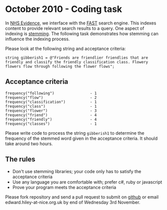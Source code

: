# October 2010 - <a name="#task"></a>Coding task

In [NHS Evidence](http://www.evidence.nhs.uk "NHS Evidence homepage"), we interface with the [FAST](http://www.microsoft.com/enterprisesearch/en/us/fast-customer.aspx) search engine. This indexes content to provide relevant search results to a query. One aspect of indexing is [stemming](http://en.wikipedia.org/wiki/Stemming "Article on Stemming via wikipedia.org").  The following task demonstrates how stemming can influence the indexing process.

Please look at the following string and acceptance criteria:

    string gibberish1 = @"Friends are friendlier friendlies that are friendly and classify the friendly classification class. Flowery flowers flow through following the flower flows";

## Acceptance criteria

    frequency("following")                - 1
    frequency("flow")                     - 2
    frequency("classification")           - 1
    frequency("class")                    - 1
    frequency("flower")                   - 3
    frequency("friend")                   - 4
    frequency("friendly")                 - 4
    frequency("classes")                  - 1
   
Please write code to process the string `gibberish1` to determine the frequency of the stemmed word given in the acceptance criteria.  It should take around two hours.

## The rules

* Don't use stemming libraries; your code only has to satisfy the acceptance criteria
* Use any language you are comfortable with; prefer c#, ruby or javascript
* Prove your program meets the acceptance criteria

Please fork repository and send a pull request to submit on [github](http://github.com) or email edward.hiley-at-nice.org.uk by end of Wednesday 3rd November.
